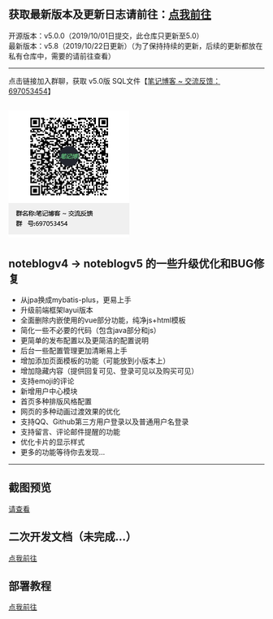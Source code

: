 
## 获取最新版本及更新日志请前往：[点我前往](https://wuwenbin.me/article/u/noteblogv5_updates)
开源版本：v5.0.0（2019/10/01日提交，此仓库只更新至5.0）<br/>
最新版本：v5.8（2019/10/22日更新）（为了保持持续的更新，后续的更新都放在私有仓库中，需要的请前往[]()查看）

---
点击链接加入群聊，获取 v5.0版 SQL文件【[笔记博客 ~ 交流反馈：697053454](https://jq.qq.com/?_wv=1027&k=5ZEGGl8)】

![avatar](noteblogqqgroup.png)
---
## noteblogv4 -> noteblogv5 的一些升级优化和BUG修复
+ 从jpa换成mybatis-plus，更易上手
+ 升级前端框架layui版本
+ 全面删除内嵌使用的vue部分功能，纯净js+html模板
+ 简化一些不必要的代码（包含java部分和js）
+ 更简单的发布配置以及更简洁的配置说明
+ 后台一些配置管理更加清晰易上手
+ 增加添加页面模板的功能（可能放到小版本上）
+ 增加隐藏内容（提供回复可见、登录可见以及购买可见）
+ 支持emoji的评论
+ 新增用户中心模块
+ 首页多种排版风格配置
+ 网页的多种动画过渡效果的优化
+ 支持QQ、Github第三方用户登录以及普通用户名登录
+ 支持留言、评论邮件提醒的功能
+ 优化卡片的显示样式
+ 更多的功能等待你去发现...

---
## 截图预览
[请查看](https://gitee.com/wuwenbn/noteblogv5/tree/master/screenshot)

## 二次开发文档（未完成...）
[点我前往](https://wuwenbin.me)

## 部署教程
[点我前往](https://wuwenbin.me/article/u/noteblogv5_updates)

